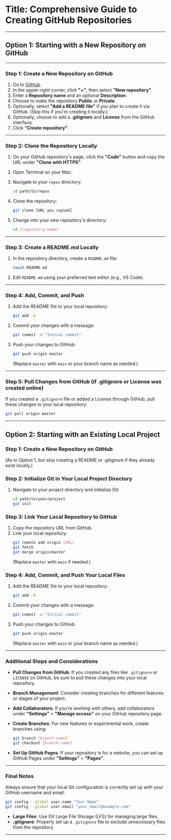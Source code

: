 # **Title: Comprehensive Guide to Creating GitHub Repositories**

---

## **Option 1: Starting with a New Repository on GitHub**

---

### **Step 1: Create a New Repository on GitHub**

1. Go to [GitHub](https://github.com/).
2. In the upper-right corner, click **"+"**, then select **"New repository"**.
3. Enter a **Repository name** and an optional **Description**.
4. Choose to make the repository **Public** or **Private**.
5. Optionally, select **"Add a README file"** if you plan to create it via GitHub. (Skip this if you're creating it locally.)
6. Optionally, choose to add a **.gitignore** and **License** from the GitHub interface.
7. Click **"Create repository"**.

---

### **Step 2: Clone the Repository Locally**

1. On your GitHub repository's page, click the **"Code"** button and copy the URL under **"Clone with HTTPS"**.
2. Open Terminal on your Mac.
3. Navigate to your `repos` directory:

   ```bash
   cd path/to/repos
   ```

4. Clone the repository:

   ```bash
   git clone [URL you copied]
   ```

5. Change into your new repository's directory:

   ```bash
   cd [repository-name]
   ```

---

### **Step 3: Create a README.md Locally**

1. In the repository directory, create a `README.md` file:

   ```bash
   touch README.md
   ```

2. Edit `README.md` using your preferred text editor (e.g., VS Code).

---

### **Step 4: Add, Commit, and Push**

1. Add the README file to your local repository:

   ```bash
   git add -A
   ```

2. Commit your changes with a message:

   ```bash
   git commit -m "Initial commit"
   ```

3. Push your changes to GitHub:

   ```bash
   git push origin master
   ```

   (Replace `master` with `main` or your branch name as needed.)

---

### **Step 5: Pull Changes from GitHub (if .gitignore or License was created online)**

If you created a `.gitignore` file or added a License through GitHub, pull these changes to your local repository:

```bash
git pull origin master
```

---

## **Option 2: Starting with an Existing Local Project**

### **Step 1: Create a New Repository on GitHub**

(As in Option 1, but skip creating a README or .gitignore if they already exist locally.)

### **Step 2: Initialize Git in Your Local Project Directory**

1. Navigate to your project directory and initialize Git:
   ```bash
   cd path/to/your/project
   git init
   ```

### **Step 3: Link Your Local Repository to GitHub**

1. Copy the repository URL from GitHub.
2. Link your local repository:
   ```bash
   git remote add origin [URL]
   git fetch
   git merge origin/master
   ```
   (Replace `master` with `main` if needed.)

### **Step 4: Add, Commit, and Push Your Local Files**

1. Add the README file to your local repository:

   ```bash
   git add -A
   ```

2. Commit your changes with a message:

   ```bash
   git commit -m "Initial commit"
   ```

3. Push your changes to GitHub:

   ```bash
   git push origin master
   ```

   (Replace `master` with `main` or your branch name as needed.)

---

### **Additional Steps and Considerations**

- **Pull Changes from GitHub**: If you created any files like `.gitignore` or `LICENSE` on GitHub, be sure to pull these changes into your local repository.
- **Branch Management**: Consider creating branches for different features or stages of your project.
- **Add Collaborators**: If you're working with others, add collaborators under **"Settings"** > **"Manage access"** on your GitHub repository page.
- **Create Branches**: For new features or experimental work, create branches using:

  ```bash
  git branch [branch-name]
  git checkout [branch-name]
  ```

- **Set Up GitHub Pages**: If your repository is for a website, you can set up GitHub Pages under **"Settings"** > **"Pages"**.

---

### **Final Notes**

Always ensure that your local Git configuration is correctly set up with your GitHub username and email:

```bash
git config --global user.name "Your Name"
git config --global user.email "your_email@example.com"
```

- **Large Files**: Use Git Large File Storage (LFS) for managing large files.
- **.gitignore**: Properly set up a `.gitignore` file to exclude unnecessary files from the repository.

---
